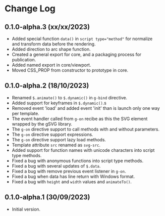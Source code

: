 # Change Log

## 0.1.0-alpha.3 (xx/xx/2023)

- Added special function `data()` in `script type="method"` for normalize and transform data before
  the rendering.
- Added direction to arc shape function.
- Created a general export for core, and a packaging process for publication.
- Added named export in core/viewport.
- Moved CSS_PROP from constructor to prototype in core.

## 0.1.0-alpha.2 (18/10/2023)

- Renamed `$.animate()` to `$.dynamic()` in `g-bind` directive.
- Added support for keyframes in `$.dynamic()`.s
- Removed event 'load' and added event 'init' than is launch only one way per template.
- The event handler called from `g-on` recibe as this the SVG element wrapped by the gSVG library. 
- The `g-on` directive support to call methods with and without parameters.
- The `g-on` directive support expressions.
- The `g-on` directive support lazy load methods.
- Template attribute `src` renamed as `svg-src`.
- Added support for function names with unicode characters into script type methods.
- Fixed a bug with anonymous functions into script type methods.
- Fixed a bug with several updates of `$.data`.
- Fixed a bug with remove previous event listener in `g-on`. 
- Fixed a bug when data has line return with Windows format.
- Fixed a bug with `height` and `width` values and `animateTo()`.

## 0.1.0-alpha.1 (30/09/2023)

- Initial version.